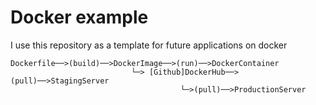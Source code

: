 # Docker example

I use this repository as a template for future applications on docker

	Dockerfile──>(build)──>DockerImage──>(run)──>DockerContainer
                               └─> [Github]DockerHub──>(pull)──>StagingServer
                	                      └─>(pull)──>ProductionServer
